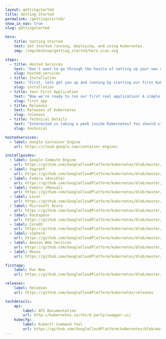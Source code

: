 ```yaml
---
layout: gettingstarted
title: Getting Started
permalink: /gettingstarted/
show_in_nav: true
slug: gettingstarted

hero: 
    title: Getting Started
    text: Get started running, deploying, and using Kubernetes.
    img: /img/desktop/getting_started/hero_icon.svg

steps:
  - title: Hosted Services
    text: "Don't want to go through the hassle of setting up your own cluster and the infrastructure associated with it? These services offer managed Kubernetes to make it that much easier to get going."
    slug: hosted_services
  - title: Installation
    text: "First, lets get you up and running by starting our first Kubernetes cluster. Kubernetes can run almost anywhere so choose the configuration you're most comfortable with:"
    slug: installation
  - title: Your First Application
    text: "Now we're ready to run our first real application! A simple multi-tiered guestbook."
    slug: first_app
  - title: Releases
    text: Releases of Kubernetes
    slug: releases
  - title: Technical Details
    text: "Interested in taking a peek inside Kubernetes? You should start by reading the <a href=\"https://github.com/GoogleCloudPlatform/kubernetes/blob/master/DESIGN.md\">design overview</a> which introduces core Kubernetes concepts and components. After that, you probably want to take a look at the API documentation and learn about the kubecfg command line tool."
    slug: technical

hostedservices: 
  - label: Google Container Engine
    url: https://cloud.google.com/container-engine/

installguides: 
  - label: Google Compute Engine
    url: https://github.com/GoogleCloudPlatform/kubernetes/blob/master/docs/getting-started-guides/gce.md
  - label: Vagrant
    url: https://github.com/GoogleCloudPlatform/kubernetes/blob/master/docs/getting-started-guides/vagrant.md
  - label: Fedora (Ansible)
    url: https://github.com/GoogleCloudPlatform/kubernetes/blob/master/docs/getting-started-guides/fedora/fedora_ansible_config.md
  - label: Fedora (Manual)
    url: https://github.com/GoogleCloudPlatform/kubernetes/blob/master/docs/getting-started-guides/fedora/fedora_manual_config.md
  - label: Local
    url: https://github.com/GoogleCloudPlatform/kubernetes/blob/master/docs/getting-started-guides/locally.md
  - label: Microsoft Azure
    url: https://github.com/GoogleCloudPlatform/kubernetes/blob/master/docs/getting-started-guides/azure.md
  - label: Rackspace
    url: https://github.com/GoogleCloudPlatform/kubernetes/blob/master/docs/getting-started-guides/rackspace.md
  - label: CoreOS
    url: https://github.com/GoogleCloudPlatform/kubernetes/blob/master/docs/getting-started-guides/coreos.md
  - label: vSphere
    url: https://github.com/GoogleCloudPlatform/kubernetes/blob/master/docs/getting-started-guides/vsphere.md
  - label: Amazon Web Services
    url: https://github.com/GoogleCloudPlatform/kubernetes/blob/master/docs/getting-started-guides/aws.md
  - label: Mesos
    url: https://github.com/GoogleCloudPlatform/kubernetes/blob/master/docs/getting-started-guides/mesos.md

firstapp:
    label: Run Now
    url: https://github.com/GoogleCloudPlatform/kubernetes/blob/master/examples/guestbook/README.md

releases:
    label: Releases
    url: https://github.com/GoogleCloudPlatform/kubernetes/releases

techdetails:
    api: 
        label: API Documentation
        url: http://kubernetes.io/third_party/swagger-ui/
    kubecfg:
        label: Kubectl Command Tool
        url: https://github.com/GoogleCloudPlatform/kubernetes/blob/master/docs/kubectl.md
---
```

